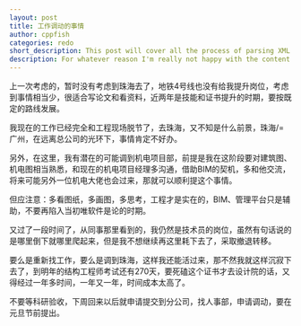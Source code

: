 ```yaml
---
layout: post
title: 工作调动的事情
author: cppfish
categories: redo
short_description: This post will cover all the process of parsing XML with Ruby.
description: For whatever reason I'm really not happy with the content I've written in the past so I'm going to start over again, from scratch.
---
```


上一次考虑的，暂时没有考虑到珠海去了，地铁4号线也没有给我提升岗位，考虑到事情相当少，很适合写论文和看资料，近两年是技能和证书提升的时期，要按既定的路线发展。

我现在的工作已经完全和工程现场脱节了，去珠海，又不知是什么前景，珠海/=广州，在远离总公司的光环下，事情肯定不好办。

另外，在这里，我有潜在的可能调到机电项目部，前提是我在这阶段要对建筑图、机电图相当熟悉，和现在的机电项目经理多沟通，借助BIM的契机，多和他交流，将来可能另外一位机电大佬也会过来，那就可以顺利提这个事情。

但应注意：多看图纸，多画图，多思考，工程才是实在的，BIM、管理平台只是辅助，不要再陷入当初唯软件是论的时期。

又过了一段时间了，从同事那里看到的，我仍然是技术员的岗位，虽然有句话说的是哪里倒下就哪里爬起来，但是我不想继续再这里耗下去了，采取撤退转移。

要么是重新找工作，要么是调到珠海，这样我还能活过来，那不然我就这样沉寂下去了，到明年的结构工程师考试还有270天，要死磕这个证书才去设计院的话，又得经过一年多时间，一年又一年，时间成本太高了。

不要等科研验收，下周回来以后就申请提交到分公司，找人事部，申请调动，要在元旦节前提出。